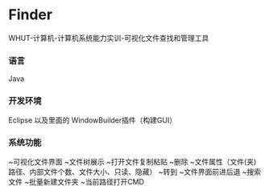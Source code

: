# Finder
WHUT-计算机-计算机系统能力实训-可视化文件查找和管理工具
### 语言
Java
### 开发环境
Eclipse 以及里面的 WindowBuilder插件（构建GUI）
### 系统功能
~可视化文件界面
~文件树展示
~打开文件复制粘贴
~删除
~文件属性（文件(夹)路径、内部文件个数、文件大小、只读、隐藏）
~转到
~文件界面前进后退
~搜索文件
~批量新建文件夹
~当前路径打开CMD
